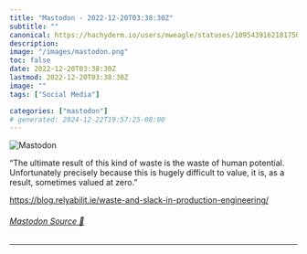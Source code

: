 ```yaml
---
title: "Mastodon - 2022-12-20T03:38:30Z"
subtitle: ""
canonical: https://hachyderm.io/users/mweagle/statuses/109543916218175004
description:
image: "/images/mastodon.png"
toc: false
date: 2022-12-20T03:38:30Z
lastmod: 2022-12-20T03:38:30Z
image: ""
tags: ["Social Media"]

categories: ["mastodon"]
# generated: 2024-12-22T19:57:25-08:00
---
```

![Mastodon](/images/mastodon.png)

<p>“The ultimate result of this kind of waste is the waste of human potential. Unfortunately precisely because this is hugely difficult to value, it is, as a result, sometimes valued at zero.”</p><p><a href="https://blog.relyabilit.ie/waste-and-slack-in-production-engineering/" target="_blank" rel="nofollow noopener noreferrer" translate="no"><span class="invisible">https://</span><span class="ellipsis">blog.relyabilit.ie/waste-and-s</span><span class="invisible">lack-in-production-engineering/</span></a></p>


###### [Mastodon Source 🐘](https://hachyderm.io/@mweagle/109543916218175004)

___
